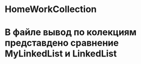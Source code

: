# HomeWorkCollection
<h1>В файле вывод по колекциям представдено сравнение  MyLinkedList и LinkedList </h1>
